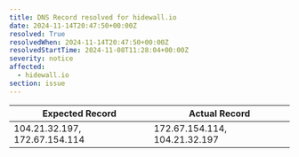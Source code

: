 ```yaml
---
title: DNS Record resolved for hidewall.io
date: 2024-11-14T20:47:50+00:00Z
resolved: True
resolvedWhen: 2024-11-14T20:47:50+00:00Z
resolvedStartTime: 2024-11-08T11:28:04+00:00Z
severity: notice
affected:
  - hidewall.io
section: issue
---
```


| Expected Record  | Actual Record  |
|------------------|----------------|
| 104.21.32.197, 172.67.154.114 | 172.67.154.114, 104.21.32.197 |
